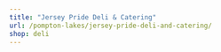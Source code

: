 ```yaml
---
title: "Jersey Pride Deli & Catering"
url: /pompton-lakes/jersey-pride-deli-and-catering/
shop: deli
---
```


